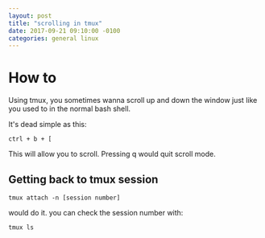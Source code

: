 ```yaml
---
layout: post
title: "scrolling in tmux"
date: 2017-09-21 09:10:00 -0100
categories: general linux
---
```

# How to
Using tmux, you sometimes wanna scroll up and down the window just like you used to in the normal bash shell.

It's dead simple as this:
```
ctrl + b + [
```
This will allow you to scroll.
Pressing q would quit scroll mode.
## Getting back to tmux session
```
tmux attach -n [session number]
```
would do it. you can check the session number with:
```
tmux ls
```
